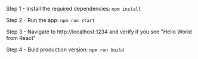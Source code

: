 Step 1 - Install the required dependencies: `npm install`

Step 2 - Run the app: `npm run start`

Step 3 - Navigate to http://localhost:1234 and verify if you see "Hello World from React"

Step 4 - Buld production version: `npm run build`